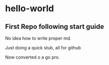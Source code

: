 # hello-world
## First Repo following start guide

No idea how to write proper md.

Just doing a quick stub, all for github

Now converted o a go pro.
